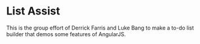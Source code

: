 # List Assist

This is the group effort of Derrick Farris and Luke Bang to make a to-do list builder that demos some features of AngularJS.
